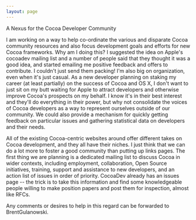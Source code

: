 ```yaml
---
layout: page
---
```


A Nexus for the Cocoa Developer Community

   I am working on a way to help co-ordinate the various and disparate Cocoa community resources and also focus development goals and efforts for new Cocoa frameworks. Why am I doing this? I suggested the idea on Apple's cocoadev mailing list and a number of people said that they thought it was a good idea, and started emailing me positive feedback and offers to contribute. I couldn't just send them packing! I'm also big on organization, even when it's just casual. As a new developer planning on staking my career (at least partially) on the success of Cocoa and OS X, I don't want to just sit on my butt waiting for Apple to attract developers and otherwise improve Cocoa's prospects on my behalf. I know it's in their best interest and they'll do everything in their power, but why not consolidate the voices of Cocoa developers as a way to represent ourselves outside of our community. We could also provide a mechanism for quickly getting feedback on particular issues and gathering statistical data on developers and their needs.

   All of the existing Cocoa-centric websites around offer different takes on Cocoa development, and they all have their niches. I just think that we can do a lot more to foster a good community than putting up links pages. The first thing we are planning is a dedicated mailing list to discuss Cocoa in wider contexts, including employment, collaboration, Open Source initiatives, training, support and assistance to new developers, and an action list of issues in order of priority. CocoaDev already has an issues page -- the trick is to take this information and find some knowledgeable people willing to make position papers and post them for inspection, almost like RFCs.

   Any comments or desires to help in this regard can be forwarded to BrentGulanowski.
